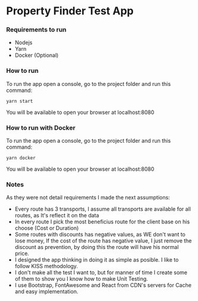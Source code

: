 # Property Finder Test App

### Requirements to run

 - Nodejs
 - Yarn
 - Docker (Optional)

### How to run

To run the app open a console, go to the project folder and run this command:

`yarn start`

You will be available to open your browser at localhost:8080

### How to run with Docker

To run the app open a console, go to the project folder and run this command:

`yarn docker`

You will be available to open your browser at localhost:8080

### Notes

As they were not detail requirements I made the next assumptions:

 - Every route has 3 transports, I assume all transports are available for all routes, as It's reflect it on the data
 - In every route I pick the most beneficius route for the client base on his choose (Cost or Duration)
 - Some routes with discounts has negative values, as WE don't want to lose money, If the cost of the route has negative value, I just remove the discount as prevention, by doing this the route will have his normal price.
 - I designed the app thinking in doing it as simple as posible. I like to follow KISS methodology.
 - I don't make all the test I want to, but for manner of time I create some of them to show you I know how to make Unit Testing.
 - I use Bootstrap, FontAwesome and React from CDN's servers for Cache and easy implementation.

